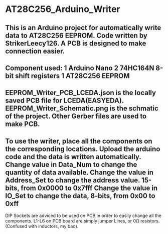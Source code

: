 # AT28C256_Arduino_Writer

This is an Arduino project for automatically write data to AT28C256 EEPROM. Code written by StrikerLeecy126.
A PCB is designed to make connection easier.
--
Component used:
1 Arduino Nano
2 74HC164N 8-bit shift registers
1 AT28C256 EEPROM
--
EEPROM_Writer_PCB_LCEDA.json is the locally saved PCB file for LCEDA(EASYEDA).
EEPROM_Writer_Schematic.png is the schmatic of the project.
Other Gerber files are used to make PCB.
--
To use the writer, place all the components on the corresponding locations. Upload the arduino code and the data is written automatically.
Change value in Data_Num to change the quantity of data available.
Change the value in Address_Set to change the address value. 15-bits, from 0x0000 to 0x7fff
Change the value in IO_Set to change the data, 8-bits, from 0x00 to 0xff
--
DIP Sockets are adviced to be used on PCB in order to easily change all the components.
L1-L6 on PCB board are simply jumper Lines, or 0Ω resistors. (Confused with inductors, my bad).
